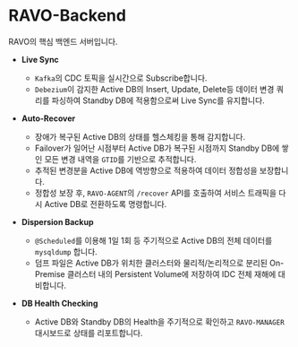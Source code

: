 # RAVO-Backend
RAVO의 핵심 백엔드 서버입니다.

  * **Live Sync**

      * `Kafka`의 CDC 토픽을 실시간으로 Subscribe합니다.
      * `Debezium`이 감지한 Active DB의 Insert, Update, Delete등 데이터 변경 쿼리를 파싱하여 Standby DB에 적용함으로써 Live Sync를 유지합니다.

  * **Auto-Recover**

      * 장애가 복구된 Active DB의 상태를 헬스체킹을 통해 감지합니다.
      * Failover가 일어난 시점부터 Active DB가 복구된 시점까지 Standby DB에 쌓인 모든 변경 내역을 `GTID`를 기반으로 추적합니다.
      * 추적된 변경분을 Active DB에 역방향으로 적용하여 데이터 정합성을 보장합니다.
      * 정합성 보장 후, `RAVO-AGENT`의 `/recover` API를 호출하여 서비스 트래픽을 다시 Active DB로 전환하도록 명령합니다.

  * **Dispersion Backup**

      * `@Scheduled`를 이용해 1일 1회 등 주기적으로 Active DB의 전체 데이터를 `mysqldump` 합니다.
      * 덤프 파일은 Active DB가 위치한 클러스터와 물리적/논리적으로 분리된 On-Premise 클러스터 내의 Persistent Volume에 저장하여 IDC 전체 재해에 대비합니다.

  * **DB Health Checking**

      * Active DB와 Standby DB의 Health을 주기적으로 확인하고 `RAVO-MANAGER` 대시보드로 상태를 리포트합니다.

